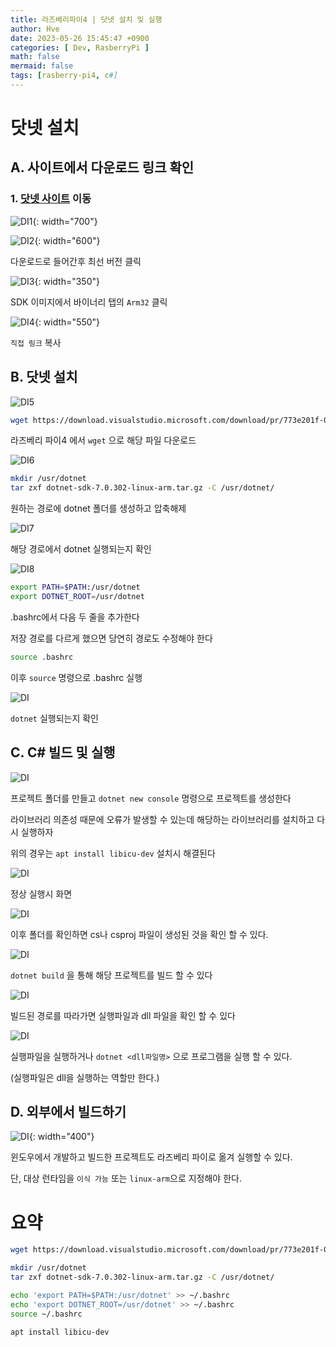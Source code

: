```yaml
---
title: 라즈베리파이4 | 닷넷 설치 및 실행
author: Hve
date: 2023-05-26 15:45:47 +0900
categories: [ Dev, RasberryPi ]
math: false
mermaid: false
tags: [rasberry-pi4, c#]
---
```


# 닷넷 설치

## A. 사이트에서 다운로드 링크 확인

### 1. [닷넷 사이트](https://dotnet.microsoft.com/) 이동

![DI1](/assets/img/raspi/dotnetinstall/di1.png){: width="700"}

![DI2](/assets/img/raspi/dotnetinstall/di2.png){: width="600"}

다운로드로 들어간후 최선 버전 클릭

![DI3](/assets/img/raspi/dotnetinstall/di3.png){: width="350"}

SDK 이미지에서 바이너리 탭의 `Arm32` 클릭

![DI4](/assets/img/raspi/dotnetinstall/di4.png){: width="550"}

`직접 링크` 복사

## B. 닷넷 설치

![DI5](/assets/img/raspi/dotnetinstall/di5.png)

```bash
wget https://download.visualstudio.microsoft.com/download/pr/773e201f-00f3-4de2-beb7-698d9c72f4b7/4c1de128cb18198e1b9bf30902c665bc/dotnet-sdk-7.0.302-linux-arm.tar.gz
```

라즈베리 파이4 에서 `wget` 으로 해당 파일 다운로드

![DI6](/assets/img/raspi/dotnetinstall/di6.png)

```bash
mkdir /usr/dotnet
tar zxf dotnet-sdk-7.0.302-linux-arm.tar.gz -C /usr/dotnet/
```

원하는 경로에 dotnet 폴더를 생성하고 압축해제


![DI7](/assets/img/raspi/dotnetinstall/di7.png)

해당 경로에서 dotnet 실행되는지 확인



![DI8](/assets/img/raspi/dotnetinstall/di8.png)

```bash
export PATH=$PATH:/usr/dotnet
export DOTNET_ROOT=/usr/dotnet
```

.bashrc에서 다음 두 줄을 추가한다

저장 경로를 다르게 했으면 당연히 경로도 수정해야 한다

```bash
source .bashrc
```

이후 `source` 명령으로 .bashrc 실행


![DI](/assets/img/raspi/dotnetinstall/di9.png)

`dotnet` 실행되는지 확인

## C. C# 빌드 및 실행

![DI](/assets/img/raspi/dotnetinstall/di10.png)

프로젝트 폴더를 만들고 `dotnet new console` 명령으로 프로젝트를 생성한다

라이브러리 의존성 때문에 오류가 발생할 수 있는데 해당하는 라이브러리를 설치하고 다시 실행하자

위의 경우는 `apt install libicu-dev` 설치시 해결된다

![DI](/assets/img/raspi/dotnetinstall/di11.png)

정상 실행시 화면


![DI](/assets/img/raspi/dotnetinstall/di12.png)

이후 폴더를 확인하면 cs나 csproj 파일이 생성된 것을 확인 할 수 있다.

![DI](/assets/img/raspi/dotnetinstall/di13.png)

`dotnet build` 을 통해 해당 프로젝트를 빌드 할 수 있다

![DI](/assets/img/raspi/dotnetinstall/di14.png)

빌드된 경로를 따라가면 실행파일과 dll 파일을 확인 할 수 있다

![DI](/assets/img/raspi/dotnetinstall/di15.png)

실행파일을 실행하거나 `dotnet <dll파일명>` 으로 프로그램을 실행 할 수 있다.

(실행파일은 dll을 실행하는 역할만 한다.)

## D. 외부에서 빌드하기

![DI](/assets/img/raspi/dotnetinstall/di16.png){: width="400"}

윈도우에서 개발하고 빌드한 프로젝트도 라즈베리 파이로 옮겨 실행할 수 있다.

단, 대상 런타임을 `이식 가능` 또는 `linux-arm`으로 지정해야 한다.

# 요약

```bash
wget https://download.visualstudio.microsoft.com/download/pr/773e201f-00f3-4de2-beb7-698d9c72f4b7/4c1de128cb18198e1b9bf30902c665bc/dotnet-sdk-7.0.302-linux-arm.tar.gz

mkdir /usr/dotnet
tar zxf dotnet-sdk-7.0.302-linux-arm.tar.gz -C /usr/dotnet/

echo 'export PATH=$PATH:/usr/dotnet' >> ~/.bashrc
echo 'export DOTNET_ROOT=/usr/dotnet' >> ~/.bashrc
source ~/.bashrc

apt install libicu-dev
```
